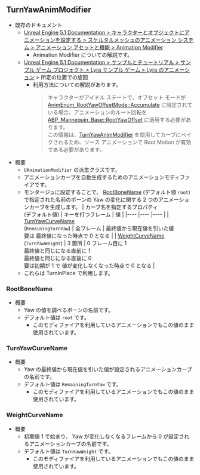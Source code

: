 ## TurnYawAnimModifier

* 既存のドキュメント
	* [Unreal Engine 5.1 Documentation > キャラクターとオブジェクトにアニメーションを設定する > スケルタルメッシュのアニメーション システム > アニメーション アセットと機能 > Animation Modifier]
		* Animation Modifier についての解説です。
	* [Unreal Engine 5.1 Documentation > サンプルとチュートリアル > サンプル ゲーム プロジェクト > Lyra サンプル ゲーム > Lyra のアニメーション] > 所定の位置での旋回
		* 利用方法についての解説があります。
			> キャラクターがアイドル ステートで、オフセット モードが [AnimEnum_RootYawOffsetMode::Accumulate] に設定されている場合、アニメーションのルート回転を [ABP_Mannequin_Base::RootYawOffset] に適用する必要があります。  
			> この情報は、[TurnYawAnimModifier] を使用してカーブにベイクされるため、ソース アニメーションで Root Motion が有効である必要があります。
* 概要
	* `UAnimationModifier` の派生クラスです。
	* アニメーションカーブを自動生成するためのアニメーションモディファイアです。
	* モンタージュに設定することで、 [RootBoneName] (デフォルト値 `root`) で指定された名前のボーンの Yaw の変化に関する 2 つのアニメーションカーブを生成します。
		| カーブ名を指定するプロパティ<br>(デフォルト値)	| キーを打つフレーム	| 値																																	|
		|----												|----					|----																																	|
		| [TurnYawCurveName]<br>(`RemainingTurnYaw`)		| 全フレーム			| 最終値から現在値を引いた値<br>要は 最終値になった時点で 0 となる																		|
		| [WeightCurveName]<br>(`TurnYawWeight`)			| 3 箇所				| 0 フレーム目に 1<br>最終値と同じになる直前に 1<br>最終値と同じになる直後に 0<br>要は初期が 1 で 値が変化しなくなった時点で 0 となる	|
	* これらは TurnInPlace で利用します。

### RootBoneName

* 概要
	* Yaw の値を調べるボーンの名前です。
	* デフォルト値は `root` です。
		* このモディファイアを利用しているアニメーションでもこの値のまま使用されています。

### TurnYawCurveName

* 概要
	* Yaw の最終値から現在値を引いた値が設定されるアニメーションカーブの名前です。
	* デフォルト値は `RemainingTurnYaw` です。
		* このモディファイアを利用しているアニメーションでもこの値のまま使用されています。

### WeightCurveName

* 概要
	* 初期値 1 で始まり、 Yaw が変化しなくなるフレームから 0 が設定されるアニメーションカーブの名前です。
	* デフォルト値は `TurnYawWeight` です。
		* このモディファイアを利用しているアニメーションでもこの値のまま使用されています。



<!--- ページ内のリンク --->

<!--- 自前の画像へのリンク --->

<!--- generated --->
[TurnYawAnimModifier]: #turnyawanimmodifier
[RootBoneName]: #rootbonename
[TurnYawCurveName]: #turnyawcurvename
[WeightCurveName]: #weightcurvename
[ABP_Mannequin_Base::RootYawOffset]: ../../Lyra/ABP/ABP_Mannequin_Base.md#abpmannequinbaserootyawoffset
[AnimEnum_RootYawOffsetMode::Accumulate]: ../../Lyra/ABP/AnimEnum_RootYawOffsetMode.md#animenumrootyawoffsetmodeaccumulate
[Unreal Engine 5.1 Documentation > キャラクターとオブジェクトにアニメーションを設定する > スケルタルメッシュのアニメーション システム > アニメーション アセットと機能 > Animation Modifier]: https://docs.unrealengine.com/5.1/ja/animation-modifiers-in-unreal-engine/
[Unreal Engine 5.1 Documentation > サンプルとチュートリアル > サンプル ゲーム プロジェクト > Lyra サンプル ゲーム > Lyra のアニメーション]: https://docs.unrealengine.com/5.1/ja/animation-in-lyra-sample-game-in-unreal-engine/
